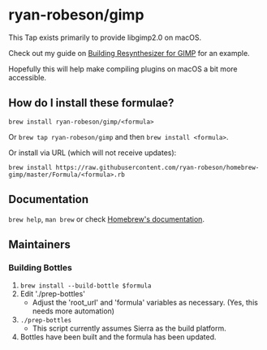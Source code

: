 # ryan-robeson/gimp

This Tap exists primarily to provide libgimp2.0 on macOS.

Check out my guide on [Building Resynthesizer for GIMP](https://gist.github.com/ryan-robeson/5841f712ff23c910bbbfac793c16bfad) for an example.

Hopefully this will help make compiling plugins on macOS a bit more accessible.

## How do I install these formulae?
`brew install ryan-robeson/gimp/<formula>`

Or `brew tap ryan-robeson/gimp` and then `brew install <formula>`.

Or install via URL (which will not receive updates):

```
brew install https://raw.githubusercontent.com/ryan-robeson/homebrew-gimp/master/Formula/<formula>.rb
```

## Documentation
`brew help`, `man brew` or check [Homebrew's documentation](https://docs.brew.sh).

## Maintainers

### Building Bottles

1. `brew install --build-bottle $formula`
2. Edit './prep-bottles'
    * Adjust the 'root\_url' and 'formula' variables as necessary. (Yes, this needs more automation)
3. `./prep-bottles`
    * This script currently assumes Sierra as the build platform.
4. Bottles have been built and the formula has been updated.

